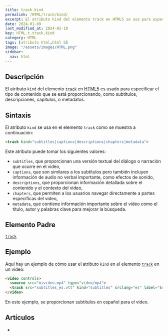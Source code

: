 ```yaml
---
title: track.kind
permalink: /HTML/track/kind/
excerpt: El atributo kind del elemento track en HTML5 se usa para especificar el tipo de contenido que se proporciona, como subtítulos, descripciones, capítulos o metadatos.
date: 2024-01-09
last_modified_at: 2024-01-10
key: HTML.t.track.kind
category: HTML
tags: [atributo html,html 5]
image: "/assets/images/HTML.png"
sidebar:
  nav: html
---
```


## Descripción


El atributo `kind` del elemento [`track`](https://www.w3api.com/HTML/track/) en [HTML5](https://www.manualweb.net/html5/) es usado para especificar el tipo de contenido que se está proporcionando, como subtítulos, descripciones, capítulos, o metadatos.


## Sintaxis


El atributo `kind` se usa en el elemento `track` como se muestra a continuación:


```html
<track kind="subtitles|captions|descriptions|chapters|metadata">
```


Este atributo puede tomar los siguientes valores:

- `subtitles`, que proporcionan una versión textual del diálogo o narración que ocurre en el video,
- `captions`, que son similares a los subtítulos pero también incluyen información de audio no verbal importante, como efectos de sonido,
- `descriptions`, que proporcionan información detallada sobre el contenido y el contexto del video,
- `chapters`, que permiten a los usuarios navegar directamente a partes específicas del video,
- `metadata`, que contiene información importante sobre el video como el título, autor y palabras clave para mejorar la búsqueda.

## Elemento Padre


[`track`](https://www.w3api.com/HTML/track/)


## Ejemplo


Aquí hay un ejemplo de cómo usar el atributo `kind` en el elemento [`track`](https://www.w3api.com/HTML/track/) en un video:


```html
<video controls>
  <source src="mivideo.mp4" type="video/mp4">
  <track src="subtitles_es.vtt" kind="subtitles" srclang="es" label="Español">
</video>

```


En este ejemplo, se proporcionan subtítulos en español para el video.


## Artículos

- 
